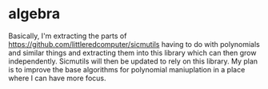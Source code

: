 # algebra

Basically, I'm extracting the parts of https://github.com/littleredcomputer/sicmutils having to do with 
polynomials and similar things and extracting them into this library which can then grow independently.
Sicmutils will then be updated to rely on this library. My plan is to improve the base algorithms for
polynomial maniuplation in a place where I can have more focus.
